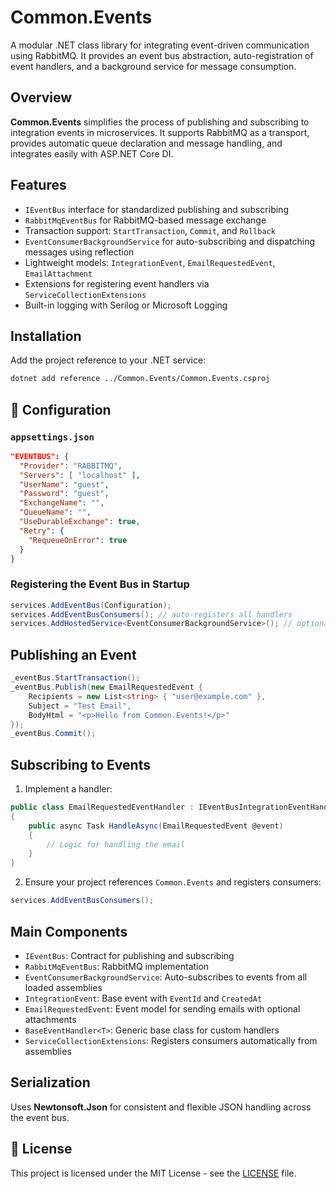# Common.Events

A modular .NET class library for integrating event-driven communication using RabbitMQ. It provides an event bus abstraction, auto-registration of event handlers, and a background service for message consumption.

## Overview

**Common.Events** simplifies the process of publishing and subscribing to integration events in microservices. It supports RabbitMQ as a transport, provides automatic queue declaration and message handling, and integrates easily with ASP.NET Core DI.

## Features

- `IEventBus` interface for standardized publishing and subscribing
- `RabbitMqEventBus` for RabbitMQ-based message exchange
- Transaction support: `StartTransaction`, `Commit`, and `Rollback`
- `EventConsumerBackgroundService` for auto-subscribing and dispatching messages using reflection
- Lightweight models: `IntegrationEvent`, `EmailRequestedEvent`, `EmailAttachment`
- Extensions for registering event handlers via `ServiceCollectionExtensions`
- Built-in logging with Serilog or Microsoft Logging

## Installation

Add the project reference to your .NET service:

```bash
dotnet add reference ../Common.Events/Common.Events.csproj
```

## 🔧 Configuration

### `appsettings.json`

```json
"EVENTBUS": {
  "Provider": "RABBITMQ",
  "Servers": [ "localhost" ],
  "UserName": "guest",
  "Password": "guest",
  "ExchangeName": "",
  "QueueName": "",
  "UseDurableExchange": true,
  "Retry": {
    "RequeueOnError": true
  }
}
```

### Registering the Event Bus in Startup

```csharp
services.AddEventBus(Configuration);
services.AddEventBusConsumers(); // auto-registers all handlers
services.AddHostedService<EventConsumerBackgroundService>(); // optional background listener
```

## Publishing an Event

```csharp
_eventBus.StartTransaction();
_eventBus.Publish(new EmailRequestedEvent {
    Recipients = new List<string> { "user@example.com" },
    Subject = "Test Email",
    BodyHtml = "<p>Hello from Common.Events!</p>"
});
_eventBus.Commit();
```

## Subscribing to Events

1. Implement a handler:

```csharp
public class EmailRequestedEventHandler : IEventBusIntegrationEventHandler<EmailRequestedEvent>
{
    public async Task HandleAsync(EmailRequestedEvent @event)
    {
        // Logic for handling the email
    }
}
```

2. Ensure your project references `Common.Events` and registers consumers:

```csharp
services.AddEventBusConsumers();
```

## Main Components

- `IEventBus`: Contract for publishing and subscribing
- `RabbitMqEventBus`: RabbitMQ implementation
- `EventConsumerBackgroundService`: Auto-subscribes to events from all loaded assemblies
- `IntegrationEvent`: Base event with `EventId` and `CreatedAt`
- `EmailRequestedEvent`: Event model for sending emails with optional attachments
- `BaseEventHandler<T>`: Generic base class for custom handlers
- `ServiceCollectionExtensions`: Registers consumers automatically from assemblies

## Serialization

Uses **Newtonsoft.Json** for consistent and flexible JSON handling across the event bus.

## 📄 License

This project is licensed under the MIT License - see the [LICENSE](LICENSE) file.
